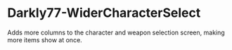 # Darkly77-WiderCharacterSelect
Adds more columns to the character and weapon selection screen, making more items show at once.
